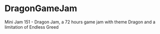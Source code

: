 # DragonGameJam
Mini Jam 151 - Dragon Jam, a 72 hours game jam with theme Dragon and a limitation of Endless Greed

